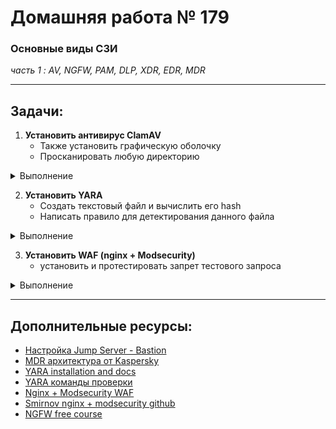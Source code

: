 # Домашняя работа № 179
### Основные виды СЗИ
*часть 1 : AV, NGFW, PAM, DLP, XDR, EDR, MDR*

---

## Задачи:


1. **Установить антивирус ClamAV**
    - Также установить графическую оболочку
    - Просканировать любую директорию


<details>
  <summary> Выполнение </summary>
  
Устанавливается проще простого, просто из репы:

```
sudo apt install clamav -y
```

Увы, скриншотов установки clamav и clamtk нет только потому, что при установке соединение по RDP обрывалось, приходилось переподключаться, убивать все сессии и открывать бразуер и всё остальное занова.

Хороший урок: запускать в фоновом режиме подобное (screen), чтобы даже если сессия прервётся, можно было вернуться к процессу.


Графическую оболочку установила стандартную - Clamtk

```
sudo apt install clamtk -y
```

Вот так она выглядит:

![](pics/clamtk_main.png)


Я просканировала директорию Downloads с помощью Clamtk. При этом можно было увидеть в процессах вот такую команду:

```
/usr/bin/clamscan --no-summary --block-encrypted --scan-mail=no --scan-archive=yes --max-scansize=500M --exclude-dir=smb4k --exclude-dir=/run/user/anela/gvfs --exclude-dir=/home/anela/.gvfs --exclude-dir=^/home/anela/.clamtk/viruses --exclude-dir=^/sys/ --exclude-dir=^/dev/ --exclude-dir=^/proc/ --exclude-dir=.thunderbird --exclude-dir=.mozilla-thunderbird --exclude-dir=Mail --exclude-dir=kmail --exclude-dir=evolution --exclude-dir=timeshift --exclude=\/\. --heuristic-alerts=no --max-filesize=20M --max-dir-recursion=1 -v /home/anela/Download
```

Ничего не было обнаружено:

![](pics/clamtk_scanresults.png)


</details>

2. **Установить YARA**
    - Создать текстовый файл и вычислить его hash
    - Написать правило для детектирования данного файла


<details>
  <summary> Выполнение </summary>

Установила yara из репозитория:

```bash
tms@v261955545:~$ sudo apt install yara
Reading package lists... Done
Building dependency tree... Done
Reading state information... Done
The following additional packages will be installed:
  libyara10
The following NEW packages will be installed:
  libyara10 yara
0 upgraded, 2 newly installed, 0 to remove and 3 not upgraded.
Need to get 226 kB of archives.
After this operation, 612 kB of additional disk space will be used.
Do you want to continue? [Y/n] 
Get:1 http://cdn.archive.ubuntu.com/ubuntu noble/universe amd64 libyara10 amd64 4.5.0-1build2 [203 kB]
Get:2 http://cdn.archive.ubuntu.com/ubuntu noble/universe amd64 yara amd64 4.5.0-1build2 [23.6 kB]
Fetched 226 kB in 0s (2,086 kB/s)
Selecting previously unselected package libyara10:amd64.
(Reading database ... 138021 files and directories currently installed.)
Preparing to unpack .../libyara10_4.5.0-1build2_amd64.deb ...
Unpacking libyara10:amd64 (4.5.0-1build2) ...
Selecting previously unselected package yara.
Preparing to unpack .../yara_4.5.0-1build2_amd64.deb ...
Unpacking yara (4.5.0-1build2) ...
Setting up libyara10:amd64 (4.5.0-1build2) ...
Setting up yara (4.5.0-1build2) ...
Processing triggers for man-db (2.12.0-4build2) ...
Processing triggers for libc-bin (2.39-0ubuntu8.3) ...
Scanning processes...                                                                                                                                                                                              
Scanning candidates...                                                                                                                                                                                             
Scanning linux images...                                                                                                                                                                                           

Pending kernel upgrade!
Running kernel version:
  6.8.0-44-generic
Diagnostics:
  The currently running kernel version is not the expected kernel version 6.8.0-49-generic.

Restarting the system to load the new kernel will not be handled automatically, so you should consider rebooting.

Restarting services...

Service restarts being deferred:
 /etc/needrestart/restart.d/dbus.service
 systemctl restart systemd-logind.service
 systemctl restart unattended-upgrades.service

No containers need to be restarted.

No user sessions are running outdated binaries.

No VM guests are running outdated hypervisor (qemu) binaries on this host.
tms@v261955545:~$
```

Создала файл, посчитала его хэш:

```bash
tms@v261955545:~$ vi blablafile
tms@v261955545:~$ sha256sum blablafile
9dceb9572cde40c2c6649680f7a25b10fd1cbaddf2445748e149782039b43a8e  blablafile
```

И создала файл с правилом для нахождения этого файла:

```
import "hash"

rule findblabla
{
  meta:
    description = "Detect file with specific SHA256 hash"
    author = "AledraNax"
    date = "2024-11-27"

  condition:
    hash.sha256(0, filesize) == "9dceb9572cde40c2c6649680f7a25b10fd1cbaddf2445748e149782039b43a8e"
}


```

Проверила, что у yara есть модуль hash:

```bash
tms@v261955545:~$ yara -M
tests
pe
elf
math
time
console
string
dotnet
cuckoo
magic
hash
macho
dex
```

Ну и при проверке по этому правилу получила результат:

```bash
tms@v261955545:~$ yara -r mydetect.yara .
findblabla ./blablafile
```

</details>

3. **Установить WAF (nginx + Modsecurity)**
    - установить и протестировать запрет тестового запроса

<details>
  <summary> Выполнение </summary>
  
===Установка/настройка===

Установила nginx:

```
sudo apt update
sudo apt install nginx
sudo systemctl start nginx
sudo systemctl enable nginx
```

И модуль ModSecurity для него:

```
sudo apt update
sudo apt install -y autoconf automake libtool build-essential git libpcre3-dev zlib1g-dev libssl-dev libmodsecurity3 libmodsecurity-dev
sudo apt install libnginx-mod-http-modsecurity
```

Включение и настройка:

```
sudo mkdir -p /etc/nginx/modsec
sudo wget https://raw.githubusercontent.com/SpiderLabs/ModSecurity/v3/master/modsecurity.conf-recommended -O /etc/nginx/modsec/modsecurity.conf
sudo sed -i 's/SecRuleEngine DetectionOnly/SecRuleEngine On/' /etc/nginx/modsec/modsecurity.conf
# OWASP Core Rule Set (CRS)
sudo git clone https://github.com/coreruleset/coreruleset.git /etc/nginx/modsec-crs
sudo cp /etc/nginx/modsec-crs/crs-setup.conf.example /etc/nginx/modsec-crs/crs-setup.conf
sudo wget https://raw.githubusercontent.com/SpiderLabs/ModSecurity/v3/master/unicode.mapping -O /etc/nginx/modsec/unicode.mapping
```

добавить строки в /etc/nginx/modsec/modsecurity.conf

```
Include /etc/nginx/modsec-crs/crs-setup.conf
Include /etc/nginx/modsec-crs/rules/*.conf
```

Добавить правило:

```
SecRule ARGS:testparam "@contains tmsme" "id:1234,phase:2,deny,status:444,msg:'Test rule triggered'"
```
Объяснение:
   - `ARGS:testparam "@contains tmsme"`: правило срабатывает, если в параметре testparam содержится слово tmsme.
   - `phase:2`: анализируется тело запроса (1 - это заголовок)
   - `deny,status:444`: запрос будет отклонён с HTTP-кодом 444.
   - `msg: 'Test rule triggered'`: сообщение, записываемое в логах ModSecurity.


Перезапуск nginx:

```
sudo systemctl restart nginx
```

===Тестирование===


Для тестирования запрета запроса с помощью Nginx и ModSecurity можно использовать простые HTTP-запросы, которые должны быть заблокированы при правильно настроенном WAF.


Проверяем добавленное в /etc/nginx/modsec/modsecurity.conf правило:


```
curl -X GET "http://localhost/?testparam=tmsme"
```

и если всё ок настроено, получим вот такое в лог ошибок nginx:

```
==> /var/log/nginx/error.log <==
2024/11/30 01:42:44 [error] 100812#100812: *1 [client ::1] ModSecurity: Access denied with code 444 (phase 2). Matched "Operator `Contains' with parameter `tmsme' against variable `ARGS:testparam' (Value: `tmsme' ) [file "/etc/nginx/modsec/modsecurity.conf"] [line "279"] [id "1234"] [rev ""] [msg "Test rule triggered"] [data ""] [severity "0"] [ver ""] [maturity "0"] [accuracy "0"] [hostname "::1"] [uri "/"] [unique_id "173293096454.716472"] [ref "o0,5v16,5"], client: ::1, server: _, request: "GET /?testparam=tmsme HTTP/1.1", host: "localhost"
```


Проверим, работает ли OWASP CRS (OWASP Core Rule Set)

```
curl -X GET "http://localhost/?id=1' OR '1'='1"
```

Это мы увидим в логе ошибок, если работает:

```
tms@v261955545:~$ curl -X GET "http://localhost/?id=1%27+OR+%271%27%3D%271"
2024/11/30 01:45:43 [error] 100813#100813: *2 [client ::1] ModSecurity: Access denied with code 403 (phase 2). Matched "Operator `Ge' with parameter `5' against variable `TX:BLOCKING_INBOUND_ANOMALY_SCORE' (Value: `5' ) [file "/etc/nginx/modsec-crs/rules/REQUEST-949-BLOCKING-EVALUATION.conf"] [line "222"] [id "949110"] [rev ""] [msg "Inbound Anomaly Score Exceeded (Total Score: 5)"] [data ""] [severity "0"] [ver "OWASP_CRS/4.10.0-dev"] [maturity "0"] [accuracy "0"] [tag "anomaly-evaluation"] [tag "OWASP_CRS"] [hostname "::1"] [uri "/"] [unique_id "173293114378.818854"] [ref ""], client: ::1, server: _, request: "GET /?id=1%27+OR+%271%27%3D%271 HTTP/1.1", host: "localhost"
<html>
<head><title>403 Forbidden</title></head>
<body>
<center><h1>403 Forbidden</h1></center>
<hr><center>nginx/1.24.0 (Ubuntu)</center>
</body>
</html>
```

</details>


---

## Дополнительные ресурсы:

- [Настройка Jump Server - Bastion](https://habr.com/ru/companies/cloud4y/articles/530516/)
- [MDR архитектура от Kaspersky](https://support.kaspersky.com/MDR/ru-RU/196548.html)
- [YARA installation and docs](https://yara.readthedocs.io/en/latest/gettingstarted.html#)
- [YARA команды проверки]()
- [Nginx + Modsecurity WAF](https://opsshield.com/help/cpguard/install-modsecurity-with-nginx-on-debian-ubuntu/)
- [Smirnov nginx + modsecurity github](https://github.com/sm1lexops/Profile_challenges?tab=readme-ov-file#5-%D0%BF%D1%80%D0%B5%D0%B4%D0%BB%D0%BE%D0%B6%D0%B8%D1%82%D0%B5-%D1%81%D1%85%D0%B5%D0%BC%D1%83-%D0%B8%D0%BD%D1%82%D0%B5%D0%B3%D1%80%D0%B0%D1%86%D0%B8%D0%B8-web-application-firewall-waf-%D0%B2-%D0%B8%D0%BD%D1%84%D1%80%D0%B0%D1%81%D1%82%D1%80%D1%83%D0%BA%D1%82%D1%83%D1%80%D0%B5-%D0%BD%D0%B0%D0%BF%D0%B8%D1%88%D0%B8%D1%82%D0%B5-%D0%BA%D0%BE%D0%BD%D1%84%D0%B8%D0%B3%D1%83%D1%80%D0%B0%D1%86%D0%B8%D1%8E-%D0%B4%D0%BB%D1%8F-%D0%B2%D0%BD%D0%B5%D0%B4%D1%80%D0%B5%D0%BD%D0%B8%D1%8F-waf-%D0%BD%D0%B0%D0%BF%D1%80%D0%B8%D0%BC%D0%B5%D1%80-modsecurity-%D0%B2-nginx-%D0%BD%D0%B0%D0%BF%D0%B8%D1%88%D0%B8%D1%82%D0%B5-%D0%BA%D0%BE%D0%BD%D0%BA%D1%80%D0%B5%D1%82%D0%BD%D1%8B%D0%B5-%D0%BF%D1%80%D0%B8%D0%BC%D0%B5%D1%80%D1%8B-%D0%BF%D1%80%D0%B0%D0%B2%D0%B8%D0%BB-%D0%B1%D0%B5%D0%B7%D0%BE%D0%BF%D0%B0%D1%81%D0%BD%D0%BE%D1%81%D1%82%D0%B8-%D0%BA%D0%BE%D1%82%D0%BE%D1%80%D1%8B%D0%B5-%D0%B2%D1%8B-%D0%B1%D1%8B-%D0%BF%D1%80%D0%B8%D0%BC%D0%B5%D0%BD%D0%B8%D0%BB%D0%B8-%D0%B2-waf-%D0%BD%D0%B0%D0%BF%D1%80%D0%B8%D0%BC%D0%B5%D1%80-%D1%84%D0%B8%D0%BB%D1%8C%D1%82%D1%80%D0%B0%D1%86%D0%B8%D1%8F-sql-%D0%B8%D0%BD%D1%8A%D0%B5%D0%BA%D1%86%D0%B8%D0%B9-xss-%D0%B0%D1%82%D0%B0%D0%BA-%D0%B1%D0%BB%D0%BE%D0%BA%D0%B8%D1%80%D0%BE%D0%B2%D0%BA%D0%B0-%D0%B7%D0%B0%D0%B4%D0%B0%D0%BD%D0%BD%D1%8B%D1%85-%D0%BF%D0%B0%D1%82%D1%82%D0%B5%D1%80%D0%BD%D0%BE%D0%B2)
- [NGFW  free course](https://www.youtube.com/watch?v=uOMiC1-iwIc&list=PLqio-3dnMW5_2cStMfIezwcAzzDCjX86C)

